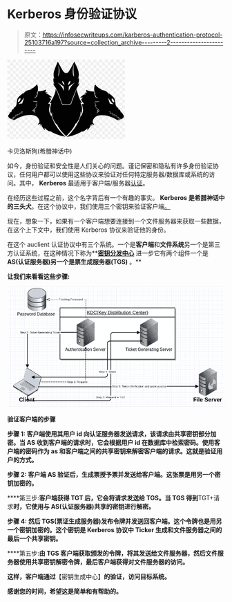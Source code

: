 # Kerberos 身份验证协议

> 原文：<https://infosecwriteups.com/karberos-authentication-protocol-25103716a197?source=collection_archive---------2----------------------->

![](img/8720db3518344e4e98503c1e9e85cb04.png)

卡贝洛斯狗(希腊神话中)

如今，身份验证和安全性是人们关心的问题。谨记保密和隐私有许多身份验证协议，任何用户都可以使用这些协议来验证对任何特定服务器/数据库或系统的访问。其中， **Kerberos** 最适用于客户端/服务器[认证](https://en.wikipedia.org/wiki/Authentication)。

在经历这些过程之前，这个名字背后有一个有趣的事实。 **Kerberos 是希腊神话中的三头犬**。在这个协议中，我们使用三个密钥来验证客户端[。](https://en.wikipedia.org/wiki/Client_(computing))

现在，想象一下，如果有一个客户端想要连接到一个文件服务器来获取一些数据，在这个上下文中，我们使用 Kerberos 协议来验证他的身份。

在这个 auclient 认证协议中有三个系统。一个是**客户端**和**文件系统**另一个是第三方认证系统，在这种情况下称为**[**密钥分发中心**](https://en.wikipedia.org/wiki/Key_distribution_center) 进一步它有两个组件一个是 **AS(认证服务器)**另一个是**票生成服务器(TGS)** 。**

**让我们来看看这些步骤:**

**![](img/67da3d1af66ba633deb6b70427e38647.png)**

**验证客户端的步骤**

****步骤 1:** 客户端使用其用户 id 向**认证服务器**发送请求，该请求由共享密钥部分加密。当 **AS** 收到客户端的请求时，它会根据用户 id 在数据库中检索密码。使用客户端的密码作为 as 和客户端之间的共享密钥来解密客户端的请求。这就是验证用户的方式。**

****步骤 2:** 客户端 AS 验证后，生成**票授予票**并发送给客户端。这张票是用另一个密钥加密的。**

****第三步:**客户端获得 TGT 后，它会将请求发送给 TGS。当 TGS 得到**TGT+请求**时，它使用与 AS(认证服务器)共享的密钥进行解密。**

****步骤 4:** 然后 **TGS(票证生成服务器)**发布**令牌**并发送回客户端。这个令牌也是用另一个密钥加密的。这个密钥是 Kerberos 协议中 Ticker 生成和文件服务器之间的最后一个共享密钥。**

****第五步:**由 **TGS** 客户端获取颁发的令牌，将其发送给文件服务器，然后文件服务器使用共享密钥解密令牌，最后客户端获得对文件服务器的访问。**

**这样，客户端通过**【密钥生成中心】**的验证，访问目标系统。**

**感谢您的时间，希望这是简单和有帮助的。**